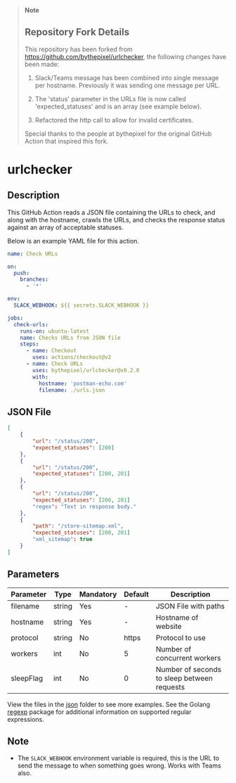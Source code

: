 > **Note**
> ## Repository Fork Details
> This repository has been forked from https://github.com/bythepixel/urlchecker, the following changes have been made:
>
> 1. Slack/Teams message has been combined into single message per hostname. Previously it was sending one message per URL.
>
> 2. The 'status' parameter in the URLs file is now called 'expected_statuses' and is an array (see example below).
> 
> 3. Refactored the http call to allow for invalid certificates.
>
> Special thanks to the people at bythepixel for the original GitHub Action that inspired this fork.

# urlchecker

## Description
This GitHub Action reads a JSON file containing the URLs to check, and along with the hostname, crawls the URLs, and checks the response status against an array of acceptable statuses.

Below is an example YAML file for this action.

```yaml
name: Check URLs

on:
  push:
    branches:
      - '*'

env:
  SLACK_WEBHOOK: ${{ secrets.SLACK_WEBHOOK }}

jobs:
  check-urls:
    runs-on: ubuntu-latest
    name: Checks URLs from JSON file
    steps:
      - name: Checkout
        uses: actions/checkout@v2
      - name: Check URLs
        uses: bythepixel/urlchecker@v0.2.0
        with:
          hostname: 'postman-echo.com'
          filename: ./urls.json
```

## JSON File

```json
[
    {
        "url": "/status/200",
        "expected_statuses": [200]
    },
    {
        "url": "/status/200",
        "expected_statuses": [200, 201]
    },
    {
        "url": "/status/200",
        "expected_statuses": [200, 201]
        "regex": "Text in response body."
    },
    {
        "path": "/store-sitemap.xml",
        "expected_statuses": [200, 201]
        "xml_sitemap": true
    }
]
```
## Parameters

| Parameter   | Type     | Mandatory | Default | Description                                        |
|-------------|----------|-----------|---------|----------------------------------------------------|
| filename    | string   | Yes       | -       | JSON File with paths                              |
| hostname    | string   | Yes       | -       | Hostname of website                               |
| protocol    | string   | No        | https   | Protocol to use                                   |
| workers     | int      | No        | 5       | Number of concurrent workers                      |
| sleepFlag   | int      | No        | 0       | Number of seconds to sleep between requests      |


View the files in the [json](json) folder to see more examples. See the Golang
[regexp][1] package for additional information on supported regular expressions.

## Note
* The `SLACK_WEBHOOK` environment variable is required, this is the URL to send the message to when something goes wrong. Works with Teams also.

[1]: https://pkg.go.dev/regexp
